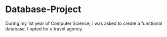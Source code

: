 # Database-Project
During my 1st year of Computer Science, i was asked to create a functional database. I opted for a travel agency.
